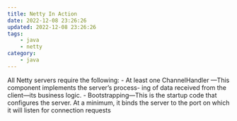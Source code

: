 ```yaml
---
title: Netty In Action
date: 2022-12-08 23:26:26
updated: 2022-12-08 23:26:26
tags:
    - java
    - netty
category: 
    - java
---
```


All Netty servers require the following:
    - At least one ChannelHandler —This component implements the server’s process-
    ing of data received from the client—its business logic.
    - Bootstrapping—This is the startup code that configures the server. At a minimum,
it binds the server to the port on which it will listen for connection requests
    